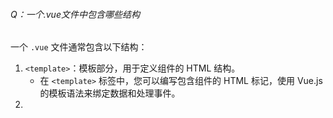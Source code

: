 ###### Q：一个.vue文件中包含哪些结构

一个 `.vue` 文件通常包含以下结构：

1. `<template>`：模板部分，用于定义组件的 HTML 结构。
   - 在 `<template>` 标签中，您可以编写包含组件的 HTML 标记，使用 Vue.js 的模板语法来绑定数据和处理事件。
2. <script>：脚本部分，用于定义组件的 JavaScript 逻辑。
3. <style>：样式部分，用于定义组件的样式。

一个典型的 `.vue` 文件示例：

```
<template>
  <div>
    <h1>{{ message }}</h1>
    <button @click="handleClick">Click me</button>
  </div>
</template>

<script>
export default {
  data() {
    return {
      message: "Hello, Vue!",
    };
  },
  methods: {
    handleClick() {
      alert("Button clicked!");
    },
  },
};
</script>

<style>
h1 {
  color: blue;
}
button {
  background-color: green;
  color: white;
  padding: 10px 20px;
  border: none;
  cursor: pointer;
}
</style>
```

在上述示例中，`.vue` 文件包含了 `<template>`、`<script>` 和 `<style>` 三个部分。`<template>` 定义了组件的 HTML 结构，使用双大括号 `{{}}` 来插值显示 `message` 数据，使用 `@click` 绑定事件处理函数。`<script>` 部分通过 `export default` 导出了一个 Vue 组件对象，包含了 `data` 数据和 `methods` 方法。`<style>` 部分定义了组件的样式规则。

这种单文件组件的结构使得编写和维护组件变得更加方便和可读性更高，同时也提供了更好的组件封装和复用性。

###### Q:音乐推荐系统:sun_with_face:前端代码

![image-20230522001047331](https://cdn.jsdelivr.net/gh/lsyhahaha/Mytypora/img/202305220010639.png)